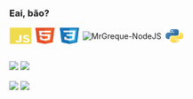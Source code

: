 ### Eai, bão?

<div style="display: inline_block" align="start">
  
  <img
    align="center"
    height="30"
    width="40"
    src="https://raw.githubusercontent.com/devicons/devicon/master/icons/javascript/javascript-plain.svg"
  /> 
  <img
    align="center"
    height="30"
    width="40"
    src="https://raw.githubusercontent.com/devicons/devicon/master/icons/html5/html5-original.svg"
  />
  <img align="center" alt="MrGreque-CSS" height="30" width="40" src="https://raw.githubusercontent.com/devicons/devicon/master/icons/css3/css3-original.svg" />
  <img align="center" alt="MrGreque-NodeJS" height="30" width="40" src="https://cdn.jsdelivr.net/gh/devicons/devicon/icons/nodejs/nodejs-original.svg" />
  <img
    align="center"
    height="30"
    width="40"
    src="https://raw.githubusercontent.com/devicons/devicon/master/icons/python/python-original.svg"
  />
</div>
<br />
<div align="start">
  <img
    height="180em"
    src="https://github-readme-stats.vercel.app/api?username=PedroAugustoRibas&show_icons=true&theme=radical&count_private=true&layout=compact"
  />
  <img
    height="180em"
    src="https://github-readme-stats.vercel.app/api/top-langs/?username=PedroAugustoRibas&langs_count=8&count_private=true&theme=radical&layout=compact"
  />
</div>
<br />
<div align="start">
  <a href="https://github.com/PedroAugustoRibas/PedroAugustoRibas"
    ><img src="https://img.shields.io/badge/GitHub-100000?style=for-the-badge&logo=github&logoColor=white" target="_blank"
  /></a>
  <a href="https://www.linkedin.com/in/pedro-augusto-253a67155/" target="_blank"
    ><img src="https://img.shields.io/badge/-LinkedIn-%230077B5?style=for-the-badge&logo=linkedin&logoColor=white" target="_blank"
  /></a>
</div>
 
